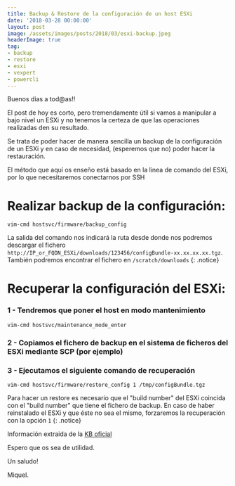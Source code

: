 ```yaml
---
title: Backup & Restore de la configuración de un host ESXi
date: '2018-03-28 00:00:00'
layout: post
image: /assets/images/posts/2018/03/esxi-backup.jpeg
headerImage: true
tag:
- backup
- restore
- esxi
- vexpert
- powercli
---
```


Buenos dias a tod@as!!

El post de hoy es corto, pero tremendamente útil si vamos a manipular a bajo nivel un ESXi y no tenemos la certeza de que las operaciones realizadas den su resultado.

Se trata de poder hacer de manera sencilla un backup de la configuración de un ESXi y en caso de necesidad, (esperemos que no) poder hacer la restauración.

El método que aquí os enseño está basado en la linea de comando del ESXi, por lo que necesitaremos conectarnos por SSH

# Realizar backup de la configuración:

```ssh
vim-cmd hostsvc/firmware/backup_config
```

La salida del comando nos indicará la ruta desde donde nos podremos descargar el fichero `http://IP_or_FQDN_ESXi/downloads/123456/configBundle-xx.xx.xx.xx.tgz`. También podremos encontrar el fichero en `/scratch/downloads`
{: .notice}

# Recuperar la configuración del ESXi:

### 1 - Tendremos que poner el host en modo mantenimiento

```ssh
vim-cmd hostsvc/maintenance_mode_enter
```

### 2 - Copiamos el fichero de backup en el sistema de ficheros del ESXi mediante SCP (por ejemplo)

### 3 - Ejecutamos el siguiente comando de recuperación

```ssh
vim-cmd hostsvc/firmware/restore_config 1 /tmp/configBundle.tgz
```

Para hacer un restore es necesario que el "build number" del ESXi coincida con el "build number" que tiene el fichero de backup. En caso de haber reinstalado el ESXi y que éste no sea el mismo, forzaremos la recuperación con la opción `1`
{: .notice}

Información extraida de la [KB oficial](https://kb.vmware.com/s/article/2042141?)

Espero que os sea de utilidad.

Un saludo!

Miquel.


